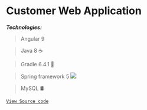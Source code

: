 # Customer Web Application
***Technologies:***

> Angular 9

> Java 8 ☕

> Gradle 6.4.1 🐘

> Spring framework 5 ![](https://camo.githubusercontent.com/1ffa83594c2bcea6170ec5e06f374bfb5102565b/68747470733a2f2f696d672e69636f6e73382e636f6d2f636f6c6f722f32352f3030303030302f737072696e672d6c6f676f2e706e67)
> 

> MySQL 🛢

<a href="https://gitlab.com/customersapp" target="_blank">`View Source code`</a>


